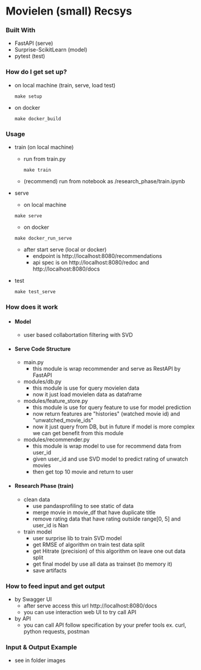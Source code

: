 # Movielen (small) Recsys

### Built With

- FastAPI (serve)
- Surprise-ScikitLearn (model)
- pytest (test)

### How do I get set up?

- on local machine (train, serve, load test)
  ```
  make setup
  ```
- on docker
  ```
  make docker_build
  ```

### Usage

- train (on local machine)

  - run from train.py
    ```
    make train
    ```
  - (recommend) run from notebook as /research_phase/train.ipynb

- serve
  - on local machine
  ```
  make serve
  ```
  - on docker
  ```
  make docker_run_serve
  ```
  - after start serve (local or docker)
    - endpoint is http://localhost:8080/recommendations
    - api spec is on http://localhost:8080/redoc and http://localhost:8080/docs
- test
  ```
  make test_serve
  ```

### How does it work

- #### Model
  - user based collabortation filtering with SVD
- #### Serve Code Structure

  - main.py
    - this module is wrap recommender and serve as RestAPI by FastAPI
  - modules/db.py
    - this module is use for query movielen data
    - now it just load movielen data as dataframe
  - modules/feature_store.py
    - this module is use for query feature to use for model prediction
    - now return features are "histories" (watched movie id) and "unwatched_movie_ids"
    - now it just query from DB, but in future if model is more complex we can get benefit from this module
  - modules/recommender.py
    - this module is wrap model to use for recommend data from user_id
    - given user_id and use SVD model to predict rating of unwatch movies
    - then get top 10 movie and return to user

- #### Research Phase (train)
  - clean data
    - use pandasprofiling to see static of data
    - merge movie in movie_df that have duplicate title
    - remove rating data that have rating outside range[0, 5] and user_id is Nan
  - train model
    - user surprise lib to train SVD model
    - get RMSE of algorithm on train test data split
    - get Hitrate (precision) of this algorithm on leave one out data split
    - get final model by use all data as trainset (to memory it)
    - save artifacts

### How to feed input and get output

- by Swagger UI
  - after serve access this url http://localhost:8080/docs
  - you can use interaction web UI to try call API
- by API
  - you can call API follow specification by your prefer tools ex. curl, python requests, postman

### Input & Output Example

- see in folder images

